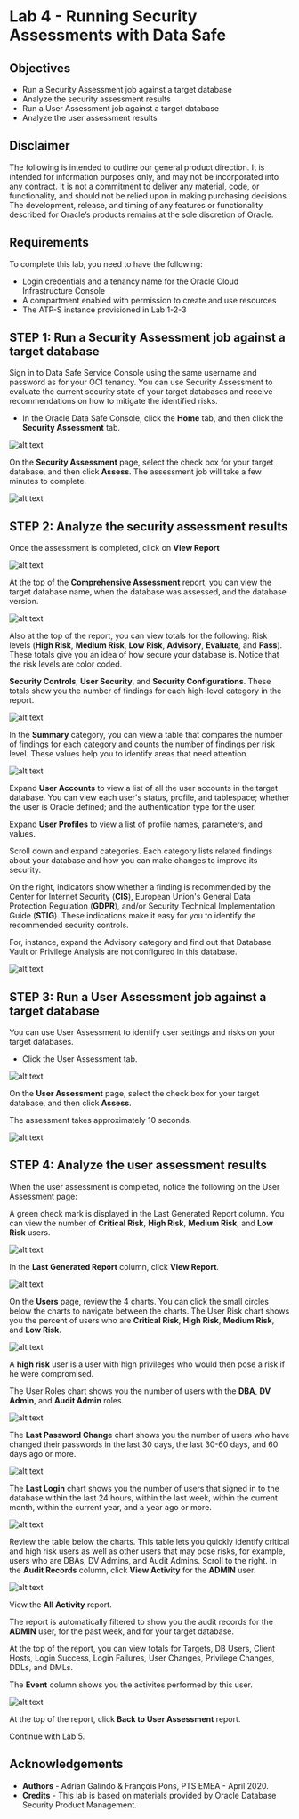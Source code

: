 # Lab 4 - Running Security Assessments with Data Safe  #

## Objectives

*	Run a Security Assessment job against a target database
*	Analyze the security assessment results
*	Run a User Assessment job against a target database
*	Analyze the user assessment results

## Disclaimer ##

The following is intended to outline our general product direction. It is intended for information purposes only, and may not be incorporated into any contract. It is not a commitment to deliver any material, code, or functionality, and should not be relied upon in making purchasing decisions. The development, release, and timing of any features or functionality described for Oracle’s products remains at the sole discretion of Oracle.

## Requirements ##

To complete this lab, you need to have the following:
* Login credentials and a tenancy name for the Oracle Cloud Infrastructure Console
* A compartment enabled with permission to create and use resources
* The ATP-S instance provisioned in Lab 1-2-3

## STEP 1: Run a Security Assessment job against a target database

Sign in to Data Safe Service Console using the same username and password as for your OCI tenancy.
You can use Security Assessment to evaluate the current security state of your target databases and receive recommendations on how to mitigate the identified risks.

* In the Oracle Data Safe Console, click the **Home** tab, and then click the **Security Assessment** tab.

![alt text](./images/img01.png " ")

On the **Security Assessment** page, select the check box for your target database, and then click **Assess**. The assessment job will take a few minutes to complete.

![alt text](./images/img02.png " ")

## STEP 2: Analyze the security assessment results

Once the assessment is completed, click on **View Report**

![alt text](./images/img03.png " ")

At the top of the **Comprehensive Assessment** report, you can view the target database name, when the database was assessed, and the database version.

![alt text](./images/img04.png " ")

Also at the top of the report, you can view totals for the following:
Risk levels (**High Risk**, **Medium Risk**, **Low Risk**, **Advisory**, **Evaluate**, and **Pass**). These totals give you an idea of how secure your database is. Notice that the risk levels are color coded.

**Security Controls**, **User Security**, and **Security Configurations**. These totals show you the number of findings for each high-level category in the report.

![alt text](./images/img05.png " ")

In the **Summary** category, you can view a table that compares the number of findings for each category and counts the number of findings per risk level. These values help you to identify areas that need attention.

![alt text](./images/img06.png " ")

Expand **User Accounts** to view a list of all the user accounts in the target database. You can view each user's status, profile, and tablespace; whether the user is Oracle defined; and the authentication type for the user.

Expand **User Profiles** to view a list of profile names, parameters, and values.

Scroll down and expand categories. Each category lists related findings about your database and how you can make changes to improve its security.

On the right, indicators show whether a finding is recommended by the Center for Internet Security (**CIS**), European Union's General Data Protection Regulation (**GDPR**), and/or Security Technical Implementation Guide (**STIG**). These indications make it easy for you to identify the recommended security controls.

For, instance, expand the Advisory category and find out that Database Vault or Privilege Analysis are not configured in this database.

![alt text](./images/img07.png " ")

## STEP 3: Run a User Assessment job against a target database

You can use User Assessment to identify user settings and risks on your target databases.
*	Click the User Assessment tab.

![alt text](./images/img08.png " ")

On the **User Assessment** page, select the check box for your target database, and then click **Assess**.

The assessment takes approximately 10 seconds.

![alt text](./images/img09.png " ")

## STEP 4: Analyze the user assessment results

When the user assessment is completed, notice the following on the User Assessment page:

A green check mark is displayed in the Last Generated Report column.
You can view the number of **Critical Risk**, **High Risk**, **Medium Risk**, and **Low Risk** users.

![alt text](./images/img10.png " ")

In the **Last Generated Report** column, click **View Report**.

![alt text](./images/img11.png " ")

On the **Users** page, review the 4 charts. You can click the small circles below the charts to navigate between the charts.
The User Risk chart shows you the percent of users who are **Critical Risk**, **High Risk**, **Medium Risk**, and **Low Risk**.

![alt text](./images/img12.png " ")

A **high risk** user is a user with high privileges who would then pose a risk if he were compromised.

The User Roles chart shows you the number of users with the **DBA**, **DV Admin**, and **Audit Admin** roles.

![alt text](./images/img13.png " ")

The **Last Password Change** chart shows you the number of users who have changed their passwords in the last 30 days, the last 30-60 days, and 60 days ago or more.

![alt text](./images/img14.png " ")

The **Last Login** chart shows you the number of users that signed in to the database within the last 24 hours, within the last week, within the current month, within the current year, and a year ago or more.

![alt text](./images/img15.png " ")

Review the table below the charts. This table lets you quickly identify critical and high risk users as well as other users that may pose risks, for example, users who are DBAs, DV Admins, and Audit Admins.
Scroll to the right. In the **Audit Records** column, click **View Activity** for the **ADMIN** user.

![alt text](./images/img16.png " ")


View the **All Activity** report.

The report is automatically filtered to show you the audit records for the **ADMIN** user, for the past week, and for your target database.

At the top of the report, you can view totals for Targets, DB Users, Client Hosts, Login Success, Login Failures, User Changes, Privilege Changes, DDLs, and DMLs.

The **Event** column shows you the activites performed by this user.

![alt text](./images/img17.png " ")


At the top of the report, click **Back to User Assessment** report.

Continue with Lab 5.


## Acknowledgements ##

- **Authors** - Adrian Galindo & François Pons, PTS EMEA - April 2020.
- **Credits** - This lab is based on materials provided by Oracle Database Security Product Management.
